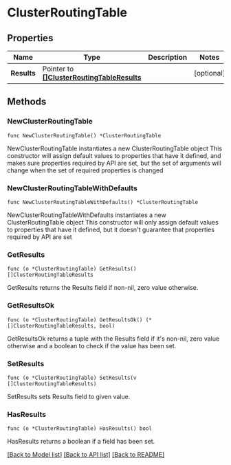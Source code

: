 # ClusterRoutingTable

## Properties

Name | Type | Description | Notes
------------ | ------------- | ------------- | -------------
**Results** | Pointer to [**[]ClusterRoutingTableResults**](ClusterRoutingTableResults.md) |  | [optional] 

## Methods

### NewClusterRoutingTable

`func NewClusterRoutingTable() *ClusterRoutingTable`

NewClusterRoutingTable instantiates a new ClusterRoutingTable object
This constructor will assign default values to properties that have it defined,
and makes sure properties required by API are set, but the set of arguments
will change when the set of required properties is changed

### NewClusterRoutingTableWithDefaults

`func NewClusterRoutingTableWithDefaults() *ClusterRoutingTable`

NewClusterRoutingTableWithDefaults instantiates a new ClusterRoutingTable object
This constructor will only assign default values to properties that have it defined,
but it doesn't guarantee that properties required by API are set

### GetResults

`func (o *ClusterRoutingTable) GetResults() []ClusterRoutingTableResults`

GetResults returns the Results field if non-nil, zero value otherwise.

### GetResultsOk

`func (o *ClusterRoutingTable) GetResultsOk() (*[]ClusterRoutingTableResults, bool)`

GetResultsOk returns a tuple with the Results field if it's non-nil, zero value otherwise
and a boolean to check if the value has been set.

### SetResults

`func (o *ClusterRoutingTable) SetResults(v []ClusterRoutingTableResults)`

SetResults sets Results field to given value.

### HasResults

`func (o *ClusterRoutingTable) HasResults() bool`

HasResults returns a boolean if a field has been set.


[[Back to Model list]](../README.md#documentation-for-models) [[Back to API list]](../README.md#documentation-for-api-endpoints) [[Back to README]](../README.md)



